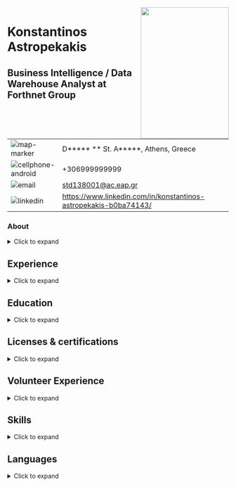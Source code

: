 <img align="right" width="200" height="299" src="https://github.com/std138001/desktop-tutorial/blob/master/profile_photo_scaled.gif">

# Konstantinos Astropekakis
## Business Intelligence / Data Warehouse Analyst at Forthnet Group

| | |
|---|---|
| ![map-marker](https://github.com/std138001/desktop-tutorial/blob/master/map-marker.png) | D*****  ** St. A*****, Athens, Greece |
| ![cellphone-android](https://github.com/std138001/desktop-tutorial/blob/master/cellphone-android.png) | +306999999999 |
| ![email](https://github.com/std138001/desktop-tutorial/blob/master/email.png) | std138001@ac.eap.gr |
| ![linkedin](https://github.com/std138001/desktop-tutorial/blob/master/linkedin.png) | https://www.linkedin.com/in/konstantinos-astropekakis-b0ba74143/ |

### About
<details>
<summary>Click to expand</summary>
Experienced Business Intelligence Analyst with a demonstrated history of working in the telecommunications industry. Skilled in Oracle Database, PL/SQL, MySQL, Sybase, Oracle ODI, BI Publisher and Infoview. Strong research professional. Currenltly studying in a Master of Science - MS focused in Pervasive and Mobile Computing Systems Msc from Hellenic Open University.
</details>


## Experience

<details>
<summary>Click to expand</summary>
  
| Company | Position | Duration |
| --- | --- |--- |
| Forthnet Group | Business Intelligence / Data Warehouse Analyst | Aug 2018 - Present |
| Forthnet Group | 2nd Level Tech Support | Oct 2016 - Aug 2018 |
| Forthnet Group | 1st Level Tech Support | Oct 2013 - Oct 2016 |
| e-fashion.gr | Site Administrator | Jul 2011 - Aug 2012 |
| P.C. Podimatas AudioVisual S.A. | IT Support | Sep 2009 - Jun 2011 |
| Oxygono Live | Site Administrator | Oct 2007 - May 2008 |
| Delta Cucine | Customer Service | Sep 2004 - Aug 2007 |
| OTE Group Inc | Customer Service | Feb 1998 - Mar 2000 |

</details>

## Education
<details>
<summary>Click to expand</summary>
  
| Institution | Department | Course | Level | Duration |
| --- | --- | --- | --- | --- |
| Hellenic Open University | Science & Technology | Pervasive and Mobile Computing Systems Msc | Postgraduate | Oct 2018 - Present |
| Hellenic Open University | Science & Technology | Computer Science | Undergraduate | Oct 2013 - 2018 |

</details>

## Licenses & certifications

<details>
<summary>Click to expand</summary>
</details>

## Volunteer Experience

<details>
<summary>Click to expand</summary>
</details>

## Skills

<details>
<summary>Click to expand</summary>
</details>

## Languages
<details>
<summary>Click to expand</summary>
</details>
